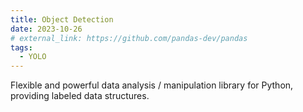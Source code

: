```yaml
---
title: Object Detection
date: 2023-10-26
# external_link: https://github.com/pandas-dev/pandas
tags:
  - YOLO
---
```


Flexible and powerful data analysis / manipulation library for Python, providing labeled data structures.

<!--more-->

